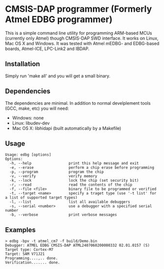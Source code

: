 # CMSIS-DAP programmer (Formerly Atmel EDBG programmer)

This is a simple command line utility for programming ARM-based MCUs
(currently only Atmel) though CMSIS-DAP SWD interface. It works on Linux,
Mac OS X and Windows. It was tested with Atmel mEDBG- and EDBG-based boards,
Atmel-ICE, LPC-Link2 and IBDAP.

## Installation

Simply run 'make all' and you will get a small binary.

## Dependencies

The dependencies are minimal. In addition to normal develplement tools (GCC, make, etc)
you will need:

 * Windows: none
 * Linux: libudev-dev
 * Mac OS X: libhidapi (built automatically by a Makefile)

## Usage
```
Usage: edbg [options]
Options:
  -h, --help                 print this help message and exit
  -e, --erase                perform a chip erase before programming
  -p, --program              program the chip
  -v, --verify               verify memory
  -k, --lock                 lock the chip (set security bit)
  -r, --read                 read the contents of the chip
  -f, --file <file>          binary file to be programmed or verified
  -t, --target <name>        specify a traget type (use '-t list' for a list of supported target types)
  -l, --list                 list all available debuggers
  -s, --serial <number>      use a debugger with a specified serial number
  -b, --verbose              print verbose messages
```

## Examples
```
> edbg -bpv -t atmel_cm7 -f build/Demo.bin
Debugger: ATMEL EDBG CMSIS-DAP ATML2407060200000332 02.01.0157 (S)
Target type: Cortex-M7
Target: SAM V71J21
Programming....,.. done.
Verification....... done.
```


